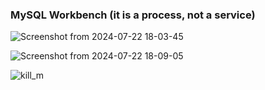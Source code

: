 ### MySQL Workbench (it is a process, not a service)

![Screenshot from 2024-07-22 18-03-45](https://github.com/user-attachments/assets/38902fa1-dc5e-4080-8a6f-6d05aa211846)

![Screenshot from 2024-07-22 18-09-05](https://github.com/user-attachments/assets/7b4e1ae6-1896-4abe-b790-7ff6908ef6c9)

![kill_m](https://github.com/user-attachments/assets/46fc7534-4e84-4a95-a088-883ad9c4a064)
